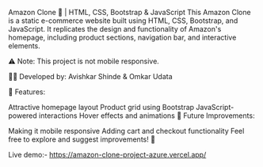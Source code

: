 Amazon Clone 🛒 | HTML, CSS, Bootstrap & JavaScript
This Amazon Clone is a static e-commerce website built using HTML, CSS, Bootstrap, and JavaScript. It replicates the design and functionality of Amazon's homepage, including product sections, navigation bar, and interactive elements.

⚠ Note: This project is not mobile responsive.

👨‍💻 Developed by: Avishkar Shinde & Omkar Udata

🔹 Features:

Attractive homepage layout
Product grid using Bootstrap
JavaScript-powered interactions
Hover effects and animations
📌 Future Improvements:

Making it mobile responsive
Adding cart and checkout functionality
Feel free to explore and suggest improvements! 🚀

Live demo:- https://amazon-clone-project-azure.vercel.app/

